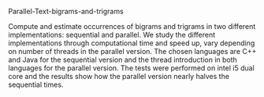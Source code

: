Parallel-Text-bigrams-and-trigrams

Compute and estimate occurrences of bigrams and trigrams in two different implementations: sequential and parallel. We study the different implementations through computational time and speed up, vary depending on number of threads in the parallel version. The chosen languages are C++ and Java for the sequential version and the thread introduction in both languages for the parallel version. The tests were performed on intel i5 dual core and the results show how the parallel version nearly halves the sequential times.